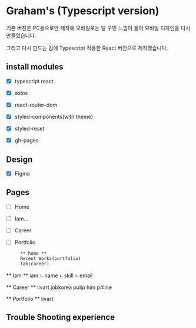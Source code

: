# Graham's (Typescript version)

기존 버젼은 PC용으로만 제작해 모바일로는 덜 꾸민 느낌이 들어
모바일 디자인을 다시 만들었습니다.

그리고 다시 만드는 김에 Typescript 적용한 React 버전으로 제작했습니다.



## install modules

-   [x] typescript react
-   [x] axios
-   [x] react-router-dom
-   [x] styled-components(with theme)
-   [x] styled-reset
-   [x] gh-pages



## Design

-   [x] Figma



## Pages

-   [ ] Home
-   [ ] Iam...
- [ ] Career
- [ ] Portfolio



        ** home **
        Recent Works(portfolio)
        Tab(career)

** Iam **
iam
ㄴname
ㄴskill
ㄴemail

** Career **
livart
jobkorea
pulip
him
p4line

** Portfolio **
livart

## Trouble Shooting experience
